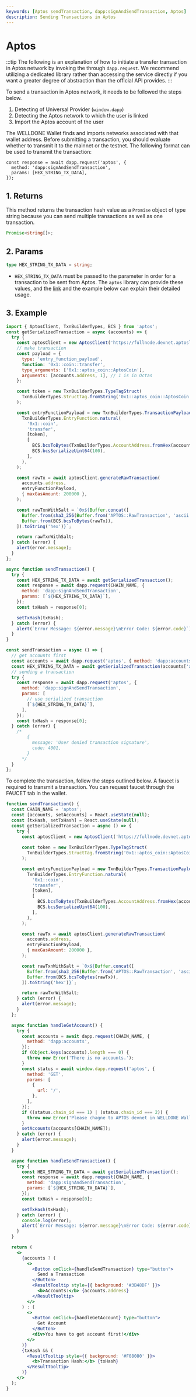 ```yaml
---
keywords: [Aptos sendTransaction, dapp:signAndSendTransaction, Aptos]
description: Sending Transactions in Aptos
---
```


# Aptos

:::tip
The following is an explanation of how to initiate a transfer transaction in Aptos network by invoking the through `dapp.request`. We recommend utilizing a dedicated library rather than accessing the service directly if you want a greater degree of abstraction than the official API provides.
:::

To send a transaction in Aptos network, it needs to be followed the steps below.

1. Detecting of Universal Provider (`window.dapp`)
2. Detecting the Aptos network to which the user is linked
3. Import the Aptos account of the user

The WELLDONE Wallet finds and imports networks associated with that wallet address. Before submitting a transaction, you should evaluate whether to transmit it to the mainnet or the testnet. The following format can be used to transmit the transaction:

```tsx
const response = await dapp.request('aptos', {
  method: 'dapp:signAndSendTransaction',
  params: [HEX_STRING_TX_DATA],
});
```

## 1. Returns

This method returns the transaction hash value as a `Promise` object of type string because you can send multiple transactions as well as one transaction.

```typescript
Promise<string[]>;
```

## 2. Params

```typescript
type HEX_STRING_TX_DATA = string;
```

- `HEX_STRING_TX_DATA` must be passed to the parameter in order for a transaction to be sent from Aptos. The `aptos` library can provide these values, and the [link](https://aptos-labs.github.io/ts-sdk-doc/modules.html) and the example below can explain their detailed usage.

## 3. Example

```javascript
import { AptosClient, TxnBuilderTypes, BCS } from 'aptos';
const getSerializedTransaction = async (accounts) => {
  try {
    const aptosClient = new AptosClient('https://fullnode.devnet.aptoslabs.com/v1');
    // make transaction
    const payload = {
      type: 'entry_function_payload',
      function: '0x1::coin::transfer',
      type_arguments: ['0x1::aptos_coin::AptosCoin'],
      arguments: [accounts.address, 1], // 1 is in Octas
    };

    const token = new TxnBuilderTypes.TypeTagStruct(
      TxnBuilderTypes.StructTag.fromString('0x1::aptos_coin::AptosCoin'),
    );

    const entryFunctionPayload = new TxnBuilderTypes.TransactionPayloadEntryFunction(
      TxnBuilderTypes.EntryFunction.natural(
        '0x1::coin',
        'transfer',
        [token],
        [
          BCS.bcsToBytes(TxnBuilderTypes.AccountAddress.fromHex(accounts.address)),
          BCS.bcsSerializeUint64(100),
        ],
      ),
    );

    const rawTx = await aptosClient.generateRawTransaction(
      accounts.address,
      entryFunctionPayload,
      { maxGasAmount: 200000 },
    );

    const rawTxnWithSalt = `0x${Buffer.concat([
      Buffer.from(sha3_256(Buffer.from('APTOS::RawTransaction', 'ascii')), 'hex'),
      Buffer.from(BCS.bcsToBytes(rawTx)),
    ]).toString('hex')}`;

    return rawTxnWithSalt;
  } catch (error) {
    alert(error.message);
  }
};

async function sendTransaction() {
  try {
    const HEX_STRING_TX_DATA = await getSerializedTransaction();
    const response = await dapp.request(CHAIN_NAME, {
      method: 'dapp:signAndSendTransaction',
      params: [`${HEX_STRING_TX_DATA}`],
    });
    const txHash = response[0];

    setTxHash(txHash);
  } catch (error) {
    alert(`Error Message: ${error.message}\nError Code: ${error.code}`);
  }
}

const sendTransaction = async () => {
  // get accounts first
  const accounts = await dapp.request('aptos', { method: 'dapp:accounts' });
  const HEX_STRING_TX_DATA = await getSerializedTransaction(accounts['aptos']);
  // sending a transaction
  try {
    const response = await dapp.request('aptos', {
      method: 'dapp:signAndSendTransaction',
      params: [
        // use serialized transaction
        [`${HEX_STRING_TX_DATA}`],
      ],
    });
    const txHash = response[0];
  } catch (error) {
    /*
        {
          message: 'User denied transaction signature',
          code: 4001,
        }
      */
  }
};
```

To complete the transaction, follow the steps outlined below. A faucet is required to transmit a transaction. You can request faucet through the FAUCET tab in the wallet.

```jsx live
function sendTransaction() {
  const CHAIN_NAME = 'aptos';
  const [accounts, setAccounts] = React.useState(null);
  const [txHash, setTxHash] = React.useState(null);
  const getSerializedTransaction = async () => {
    try {
      const aptosClient = new AptosClient('https://fullnode.devnet.aptoslabs.com/v1');
      
      const token = new TxnBuilderTypes.TypeTagStruct(
        TxnBuilderTypes.StructTag.fromString('0x1::aptos_coin::AptosCoin'),
      );

      const entryFunctionPayload = new TxnBuilderTypes.TransactionPayloadEntryFunction(
        TxnBuilderTypes.EntryFunction.natural(
          '0x1::coin',
          'transfer',
          [token],
          [
            BCS.bcsToBytes(TxnBuilderTypes.AccountAddress.fromHex(accounts.address)),
            BCS.bcsSerializeUint64(100),
          ],
        ),
      );

      const rawTx = await aptosClient.generateRawTransaction(
        accounts.address,
        entryFunctionPayload,
        { maxGasAmount: 200000 },
      );

      const rawTxnWithSalt = `0x${Buffer.concat([
        Buffer.from(sha3_256(Buffer.from('APTOS::RawTransaction', 'ascii')), 'hex'),
        Buffer.from(BCS.bcsToBytes(rawTx)),
      ]).toString('hex')}`;

      return rawTxnWithSalt;
    } catch (error) {
      alert(error.message);
    }
  };

  async function handleGetAccount() {
    try {
      const accounts = await dapp.request(CHAIN_NAME, {
        method: 'dapp:accounts',
      });
      if (Object.keys(accounts).length === 0) {
        throw new Error('There is no accounts.');
      }
      const status = await window.dapp.request('aptos', {
        method: 'GET',
        params: [
          {
            url: '/',
          },
        ],
      });
      if ((status.chain_id === 1) | (status.chain_id === 2)) {
        throw new Error('Please chagne to APTOS devnet in WELLDONE Wallet');
      }
      setAccounts(accounts[CHAIN_NAME]);
    } catch (error) {
      alert(error.message);
    }
  }

  async function handleSendTransaction() {
    try {
      const HEX_STRING_TX_DATA = await getSerializedTransaction();
      const response = await dapp.request(CHAIN_NAME, {
        method: 'dapp:signAndSendTransaction',
        params: [`${HEX_STRING_TX_DATA}`],
      });
      const txHash = response[0];

      setTxHash(txHash);
    } catch (error) {
      console.log(error);
      alert(`Error Message: ${error.message}\nError Code: ${error.code}`);
    }
  }

  return (
    <>
      {accounts ? (
        <>
          <Button onClick={handleSendTransaction} type="button">
            Send a Transaction
          </Button>
          <ResultTooltip style={{ background: '#3B48DF' }}>
            <b>Accounts:</b> {accounts.address}
          </ResultTooltip>
        </>
      ) : (
        <>
          <Button onClick={handleGetAccount} type="button">
            Get Account
          </Button>
          <div>You have to get account first!</div>
        </>
      )}
      {txHash && (
        <ResultTooltip style={{ background: '#F08080' }}>
          <b>Transaction Hash:</b> {txHash}
        </ResultTooltip>
      )}
    </>
  );
}
```
